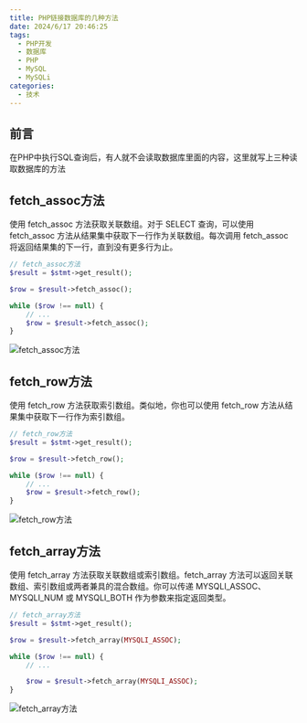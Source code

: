 ```yaml
---
title: PHP链接数据库的几种方法
date: 2024/6/17 20:46:25
tags:
  - PHP开发
  - 数据库
  - PHP
  - MySQL
  - MySQLi
categories:
  - 技术
---
```


## 前言
在PHP中执行SQL查询后，有人就不会读取数据库里面的内容，这里就写上三种读取数据库的方法

## fetch_assoc方法
使用 fetch_assoc 方法获取关联数组。对于 SELECT 查询，可以使用 fetch_assoc 方法从结果集中获取下一行作为关联数组。每次调用 fetch_assoc 将返回结果集的下一行，直到没有更多行为止。
```PHP
// fetch_assoc方法
$result = $stmt->get_result();

$row = $result->fetch_assoc();

while ($row !== null) {
    // ...
    $row = $result->fetch_assoc();
}
```
![fetch_assoc方法](https://www.mengze2.cn/usr/uploads/2024/06/Screenshot_2024_0602_185844-1.png)

## fetch_row方法
使用 fetch_row 方法获取索引数组。类似地，你也可以使用 fetch_row 方法从结果集中获取下一行作为索引数组。
```PHP
// fetch_row方法
$result = $stmt->get_result();

$row = $result->fetch_row();

while ($row !== null) {
    // ...
    $row = $result->fetch_row();
}
```
![fetch_row方法](https://www.mengze2.cn/usr/uploads/2024/06/Screenshot_2024_0602_185859.png)

## fetch_array方法
使用 fetch_array 方法获取关联数组或索引数组。fetch_array 方法可以返回关联数组、索引数组或两者兼具的混合数组。你可以传递 MYSQLI_ASSOC、MYSQLI_NUM 或 MYSQLI_BOTH 作为参数来指定返回类型。
```PHP
// fetch_array方法
$result = $stmt->get_result();

$row = $result->fetch_array(MYSQLI_ASSOC);

while ($row !== null) {
    // ...

    $row = $result->fetch_array(MYSQLI_ASSOC);
}
```
![fetch_array方法](https://www.mengze2.cn/usr/uploads/2024/06/Screenshot_2024_0602_185908.png)
